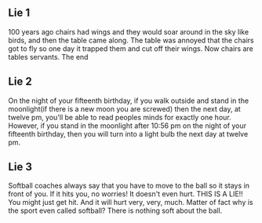 ## Lie 1

100 years ago chairs had wings and they would soar around in the sky like birds, and then the table came along. The table was annoyed that the chairs got to fly so one day it trapped them and cut off their wings. Now chairs are tables servants. The end

## Lie 2

On the night of your fifteenth birthday, if you walk outside and stand in the moonlight(if there is a new moon you are screwed) then the next day, at twelve pm, you'll be able to read peoples minds for exactly one hour. However, if you stand in the moonlight after 10:56 pm on the night of your fifteenth birthday, then you will turn into a light bulb the next day at twelve pm.

## Lie 3

Softball coaches always say that you have to move to the ball so it stays in front of you. If it hits you, no worries! It doesn't even hurt. THIS IS A LIE!! You might just get hit. And it will hurt very, very, much. Matter of fact why is the sport even called softball? There is nothing soft about the ball.